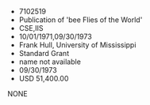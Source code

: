 * 7102519
* Publication of 'bee Flies of the World'
* CSE,IIS
* 10/01/1971,09/30/1973
* Frank Hull, University of Mississippi
* Standard Grant
*   name not available
* 09/30/1973
* USD 51,400.00

NONE